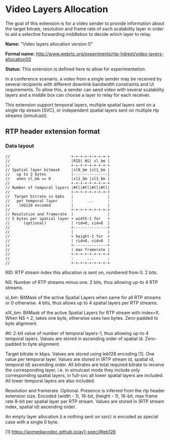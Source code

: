 # Video Layers Allocation

The goal of this extension is for a video sender to provide information about
the target bitrate, resolution and frame rate of each scalability layer in order
to aid a selective forwarding middlebox to decide which layer to relay.

**Name:** "Video layers allocation version 0"

**Formal name:**
<http://www.webrtc.org/experiments/rtp-hdrext/video-layers-allocation00>

**Status:** This extension is defined here to allow for experimentation.

In a conference scenario, a video from a single sender may be received by
several recipients with different downlink bandwidth constraints and UI
requirements. To allow this, a sender can send video with several scalability
layers and a middle box can choose a layer to relay for each receiver.

This extension support temporal layers, multiple spatial layers sent on a single
rtp stream (SVC), or independent spatial layers sent on multiple rtp streams
(simulcast).

## RTP header extension format

### Data layout

```
//                           +-+-+-+-+-+-+-+-+
//                           |RID| NS| sl_bm |
//                           +-+-+-+-+-+-+-+-+
// Spatial layer bitmask     |sl0_bm |sl1_bm |
//   up to 2 bytes           |---------------|
//   when sl_bm == 0         |sl2_bm |sl3_bm |
//                           +-+-+-+-+-+-+-+-+
// Number of temporal layers |#tl|#tl|#tl|#tl|
//                           +-+-+-+-+-+-+-+-+
//  Target bitrate in kpbs   |               |
//   per temporal layer      :      ...      :
//    leb128 encoded         |               |
//                           +-+-+-+-+-+-+-+-+
// Resolution and framerate  |               |
// 5 bytes per spatial layer + width-1 for   +
//      (optional)           | rid=0, sid=0  |
//                           +---------------+
//                           |               |
//                           + height-1 for  +
//                           | rid=0, sid=0  |
//                           +---------------+
//                           | max framerate |
//                           +-+-+-+-+-+-+-+-+
//                           :      ...      :
//                           +-+-+-+-+-+-+-+-+
```

RID: RTP stream index this allocation is sent on, numbered from 0. 2 bits.

NS: Number of RTP streams minus one. 2 bits, thus allowing up-to 4 RTP streams.

sl_bm: BitMask of the active Spatial Layers when same for all RTP streams or 0
otherwise. 4 bits, thus allows up to 4 spatial layers per RTP streams.

slX_bm: BitMask of the active Spatial Layers for RTP stream with index=X.
When NS < 2, takes one byte, otherwise uses two bytes. Zero-padded to byte
alignment.

\#tl: 2-bit value of number of temporal layers-1, thus allowing up-to 4 temporal
layers. Values are stored in ascending order of spatial id. Zero-padded to byte
alignment.

Target bitrate in kbps. Values are stored using leb128 encoding [1]. One value per
temporal layer. Values are stored in (RTP stream id, spatial id, temporal id)
ascending order. All bitrates are total required bitrate to receive the
corresponding layer, i.e. in simulcast mode they include only corresponding
spatial layers, in full-svc all lower spatial layers are included. All lower
temporal layers are also included.

Resolution and framerate. Optional. Presence is inferred from the rtp header
extension size. Encoded (width - 1), 16-bit, (height - 1), 16-bit, max frame
rate 8-bit per spatial layer per RTP stream. Values are stored in (RTP stream
index, spatial id) ascending order.

An empty layer allocation (i.e nothing sent on ssrc) is encoded as
special case with a single 0 byte.

[1] https://aomediacodec.github.io/av1-spec/#leb128
